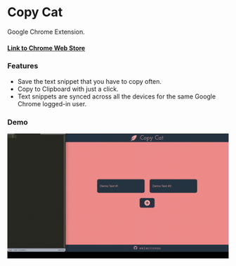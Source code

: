 # Copy Cat

Google Chrome Extension.

#### [Link to Chrome Web Store](https://chrome.google.com/webstore/detail/copy-cat/cobcbcdjlpggbmfcinpmbnfajghpbhaa)

### Features

- Save the text snippet that you have to copy often.
- Copy to Clipboard with just a click.
- Text snippets are synced across all the devices for the same Google Chrome logged-in user.

### Demo

![Demo](demo/CopyCatDemo.gif)
